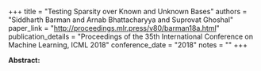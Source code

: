 +++
title = "Testing Sparsity over Known and Unknown Bases"
authors = "Siddharth Barman and Arnab Bhattacharyya and Suprovat Ghoshal"
paper_link = "http://proceedings.mlr.press/v80/barman18a.html"
publication_details = "Proceedings of the 35th International Conference on Machine Learning,  ICML 2018"
conference_date = "2018"
notes = ""
+++

<b>Abstract:</b>
